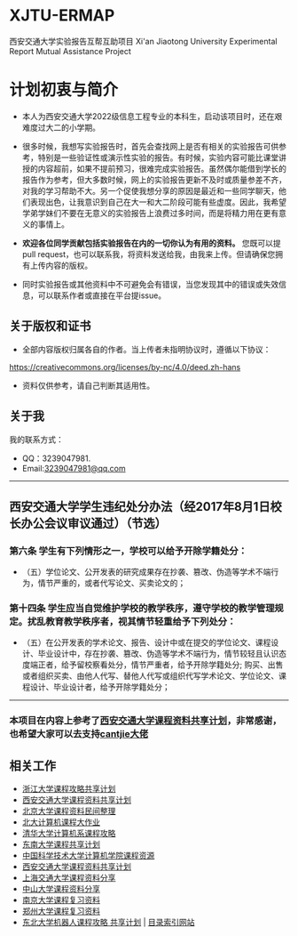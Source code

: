 # XJTU-ERMAP
 西安交通大学实验报告互帮互助项目 Xi'an Jiaotong University Experimental Report Mutual Assistance Project

# 计划初衷与简介

* 本人为西安交通大学2022级信息工程专业的本科生，启动该项目时，还在艰难度过大二的小学期。
* 很多时候，我想写实验报告时，首先会查找网上是否有相关的实验报告可供参考，特别是一些验证性或演示性实验的报告。有时候，实验内容可能比课堂讲授的内容超前，如果不提前预习，很难完成实验报告。虽然偶尔能借到学长的报告作为参考，但大多数时候，网上的实验报告更新不及时或质量参差不齐，对我的学习帮助不大。另一个促使我想分享的原因是最近和一些同学聊天，他们表现出色，让我意识到自己在大一和大二阶段可能有些虚度。因此，我希望学弟学妹们不要在无意义的实验报告上浪费过多时间，而是将精力用在更有意义的事情上。 
* **欢迎各位同学贡献包括实验报告在内的一切你认为有用的资料。** 您既可以提pull request，也可以联系我，将资料发送给我，由我来上传。但请确保您拥有上传内容的版权。

* 同时实验报告或其他资料中不可避免会有错误，当您发现其中的错误或失效信息，可以联系作者或直接在平台提issue。

## 关于版权和证书

* 全部内容版权归属各自的作者。当上传者未指明协议时，遵循以下协议：

https://creativecommons.org/licenses/by-nc/4.0/deed.zh-hans

* 资料仅供参考，请自己判断其适用性。

## 关于我
我的联系方式：

* QQ：3239047981.
* Email:[3239047981@qq.com](mailto:3239047981@qq.com)

------

## 西安交通大学学生违纪处分办法（经2017年8月1日校长办公会议审议通过）（节选）

### 第六条 学生有下列情形之一，学校可以给予开除学籍处分：

* （五）学位论文、公开发表的研究成果存在抄袭、篡改、伪造等学术不端行为，情节严重的，或者代写论文、买卖论文的；
### 第十四条 学生应当自觉维护学校的教学秩序，遵守学校的教学管理规定。扰乱教育教学秩序者，视其情节轻重给予下列处分：
* （五）在公开发表的学术论文、报告、设计中或在提交的学位论文、课程设计、毕业设计中，存在抄袭、篡改、伪造等学术不端行为，情节较轻且认识态度端正者，给予留校察看处分，情节严重者，给予开除学籍处分;
购买、出售或者组织买卖、由他人代写、替他人代写或组织代写学术论文、学位论文、课程设计、毕业设计者，给予开除学籍处分；

------

### 本项目在内容上参考了[西安交通大学课程资料共享计划](https://github.com/cantjie/XJTU-Share)，非常感谢，也希望大家可以去支持[cantjie大佬](https://github.com/cantjie)

## 相关工作
- [浙江大学课程攻略共享计划](https://github.com/QSCTech/zju-icicles)
- [西安交通大学课程资料共享计划](https://github.com/cantjie/XJTU-Share)
- [北京大学课程资料民间整理](https://github.com/lib-pku/libpku)
- [北大计算机课程大作业](https://github.com/tongtzeho/PKUCourse)
- [清华大学计算机系课程攻略](https://github.com/PKUanonym/REKCARC-TSC-UHT)
- [东南大学课程共享计划](https://github.com/zjdx1998/seucourseshare)
- [中国科学技术大学计算机学院课程资源](https://github.com/USTC-Resource/USTC-Course)
- [西安交通大学课程资料共享计划](https://github.com/cantjie/XJTU-Share)
- [上海交通大学课程资料分享](https://github.com/CoolPhilChen/SJTU-Courses/)
- [中山大学课程资料分享](https://github.com/sysuexam/SYSU-Exam)
- [南京大学课程复习资料](https://github.com/idealclover/NJU-Review-Materials)
- [郑州大学课程复习资料](https://github.com/CooperNiu/ZZU-Courses-Resource)
- [东北大学机器人课程攻略 共享计划](https://github.com/mywisdomfly/NEU-RSE-Courses) |  [目录索引网站](https://mywisdomfly.github.io/NEU-RSE-Courses/)
